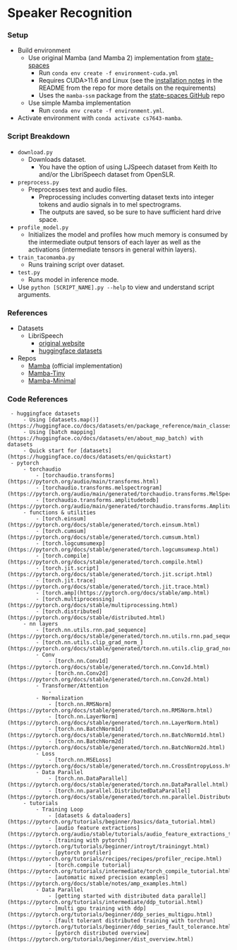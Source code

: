 # Speaker Recognition


### Setup

 - Build environment
     - Use original Mamba (and Mamba 2) implementation from [state-spaces](https://github.com/state-spaces/mamba)
         - Run `conda env create -f environment-cuda.yml`
         - Requires CUDA>11.6 and Linux (see the [installation notes](https://github.com/state-spaces/mamba?tab=readme-ov-file#installation) in the README from the repo for more details on the requirements)
         - Uses the `mamba-ssm` package from the [state-spaces GitHub](https://github.com/state-spaces/mamba) repo
     - Use simple Mamba implementation
         - Run `conda env create -f environment.yml`.
 - Activate environment with `conda activate cs7643-mamba`.


### Script Breakdown

 - `download.py`
     - Downloads dataset.
         - You have the option of using LJSpeech dataset from Keith Ito and/or the LibriSpeech dataset from OpenSLR.
 - `preprocess.py`
     - Preprocesses text and audio files.
         - Preprocessing includes converting dataset texts into integer tokens and audio signals in to mel spectrograms.
         - The outputs are saved, so be sure to have sufficient hard drive space.
 - `profile_model.py`
     - Initializes the model and profiles how much memory is consumed by the intermediate output tensors of each layer as well as the activations (intermediate tensors in general within layers).
 - `train_tacomamba.py`
     - Runs training script over dataset.
 - `test.py`
     - Runs model in inference mode.
 - Use `python [SCRIPT_NAME].py --help` to view and understand script arguments.


### References

 - Datasets
     - LibriSpeech
         - [original website](https://www.openslr.org/12)
         - [huggingface datasets](https://huggingface.co/datasets/openslr/librispeech_asr)
 - Repos
     - [Mamba](https://github.com/state-spaces/mamba) (official implementation)
     - [Mamba-Tiny](https://github.com/PeaBrane/mamba-tiny)
     - [Mamba-Minimal](https://github.com/johnma2006/mamba-minimal)


### Code References

     - huggingface datasets
         - Using [datasets.map()](https://huggingface.co/docs/datasets/en/package_reference/main_classes#datasets.DatasetDict.map)
         - Using [batch mapping](https://huggingface.co/docs/datasets/en/about_map_batch) with datasets
         - Quick start for [datasets](https://huggingface.co/docs/datasets/en/quickstart)
     - pytorch
         - torchaudio
             - [torchaudio.transforms](https://pytorch.org/audio/main/transforms.html)
             - [torchaudio.transforms.melspectrogram](https://pytorch.org/audio/main/generated/torchaudio.transforms.MelSpectrogram.html)
             - [torchaudio.transforms.amplitudetodb](https://pytorch.org/audio/main/generated/torchaudio.transforms.AmplitudeToDB.html)
         - functions & utilities
             - [torch.einsum](https://pytorch.org/docs/stable/generated/torch.einsum.html)
             - [torch.cumsum](https://pytorch.org/docs/stable/generated/torch.cumsum.html)
             - [torch.logcumsumexp](https://pytorch.org/docs/stable/generated/torch.logcumsumexp.html)
             - [torch.compile](https://pytorch.org/docs/stable/generated/torch.compile.html)
             - [torch.jit.script](https://pytorch.org/docs/stable/generated/torch.jit.script.html)
             - [torch.jit.trace](https://pytorch.org/docs/stable/generated/torch.jit.trace.html)
             - [torch.amp](https://pytorch.org/docs/stable/amp.html)
             - [torch.multiprocessing](https://pytorch.org/docs/stable/multiprocessing.html)
             - [torch.distributed](https://pytorch.org/docs/stable/distributed.html)
         - nn layers
             - [torch.nn.utils.rnn.pad_sequence](https://pytorch.org/docs/stable/generated/torch.nn.utils.rnn.pad_sequence.html)
             - [torch.nn.utils.clip_grad_norm_](https://pytorch.org/docs/stable/generated/torch.nn.utils.clip_grad_norm_.html)
             - Conv
                 - [torch.nn.Conv1d](https://pytorch.org/docs/stable/generated/torch.nn.Conv1d.html)
                 - [torch.nn.Conv2d](https://pytorch.org/docs/stable/generated/torch.nn.Conv2d.html)
             - Transformer/Attention
                 - 
             - Normalization
                 - [torch.nn.RMSNorm](https://pytorch.org/docs/stable/generated/torch.nn.RMSNorm.html)
                 - [torch.nn.LayerNorm](https://pytorch.org/docs/stable/generated/torch.nn.LayerNorm.html)
                 - [torch.nn.BatchNorm1d](https://pytorch.org/docs/stable/generated/torch.nn.BatchNorm1d.html)
                 - [torch.nn.BatchNorm2d](https://pytorch.org/docs/stable/generated/torch.nn.BatchNorm2d.html)
             - Loss
                 - [torch.nn.MSELoss](https://pytorch.org/docs/stable/generated/torch.nn.CrossEntropyLoss.html)
             - Data Parallel
                 - [torch.nn.DataParallel](https://pytorch.org/docs/stable/generated/torch.nn.DataParallel.html)
                 - [torch.nn.parallel.DistributedDataParallel](https://pytorch.org/docs/stable/generated/torch.nn.parallel.DistributedDataParallel.html)
         - tutorials
             - Training Loop
                 - [datasets & dataloaders](https://pytorch.org/tutorials/beginner/basics/data_tutorial.html)
                 - [audio feature extractions](https://pytorch.org/audio/stable/tutorials/audio_feature_extractions_tutorial.html)
                 - [training with pytorch](https://pytorch.org/tutorials/beginner/introyt/trainingyt.html)
                 - [pytorch profiler](https://pytorch.org/tutorials/recipes/recipes/profiler_recipe.html)
                 - [torch.compile tutorial](https://pytorch.org/tutorials/intermediate/torch_compile_tutorial.html)
                 - [automatic mixed precision examples](https://pytorch.org/docs/stable/notes/amp_examples.html)
             - Data Parallel
                 - [getting started with distributed data parallel](https://pytorch.org/tutorials/intermediate/ddp_tutorial.html)
                 - [multi gpu training with ddp](https://pytorch.org/tutorials/beginner/ddp_series_multigpu.html)
                 - [fault tolerant distributed training with torchrun](https://pytorch.org/tutorials/beginner/ddp_series_fault_tolerance.html)
                 - [pytorch distributed overview](https://pytorch.org/tutorials/beginner/dist_overview.html)